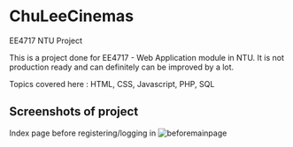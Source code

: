 # ChuLeeCinemas
EE4717 NTU Project

This is a project done for EE4717 - Web Application module in NTU. It is not production ready and can definitely can be improved by a lot.

Topics covered here : HTML, CSS, Javascript, PHP, SQL

## Screenshots of project

Index page before registering/logging in
![beforemainpage](https://user-images.githubusercontent.com/89297179/143854868-3356a1a1-afaa-4541-ad17-8ff1afb4047a.png)
